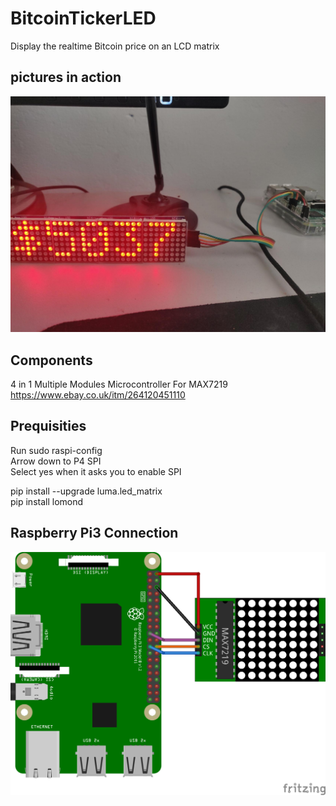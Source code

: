 # BitcoinTickerLED
Display the realtime Bitcoin price on an LCD matrix


## pictures in action
![Example](0.jpg)  


## Components
4 in 1 Multiple Modules Microcontroller For MAX7219  
https://www.ebay.co.uk/itm/264120451110


## Prequisities 

Run sudo raspi-config  
Arrow down to P4 SPI  
Select yes when it asks you to enable SPI  
  
pip install --upgrade luma.led_matrix  
pip install lomond  


## Raspberry Pi3 Connection
![connections](pi3%20pins.png) 

